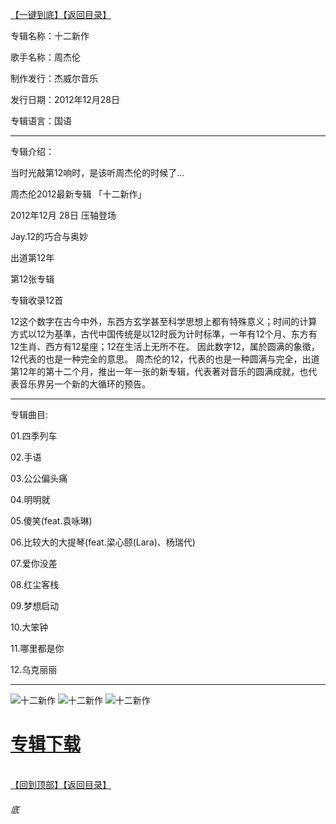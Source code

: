 [【一键到底】](#底)[【返回目录】](/README.md)

专辑名称：十二新作

歌手名称：周杰伦

制作发行：杰威尔音乐

发行日期：2012年12月28日

专辑语言：国语

------------
专辑介绍：

当时光敲第12响时，是该听周杰伦的时候了…

周杰伦2012最新专辑 「十二新作」

2012年12月 28日 压轴登场

Jay.12的巧合与奥妙

出道第12年

第12张专辑

专辑收录12首

12这个数字在古今中外，东西方玄学甚至科学思想上都有特殊意义；时间的计算方式以12为基準，古代中国传统是以12时辰为计时标準，一年有12个月、东方有12生肖、西方有12星座；12在生活上无所不在。
因此数字12，属於圆满的象徵，12代表的也是一种完全的意思。
周杰伦的12，代表的也是一种圆满与完全，出道第12年的第十二个月，推出一年一张的新专辑，代表著对音乐的圆满成就，也代表音乐界另一个新的大循环的预告。

------------
专辑曲目: 

01.四季列车

02.手语

03.公公偏头痛

04.明明就

05.傻笑(feat.袁咏琳)

06.比较大的大提琴(feat.梁心颐(Lara)、杨瑞代)

07.爱你没差

08.红尘客栈

09.梦想启动

10.大笨钟

11.哪里都是你

12.乌克丽丽

------------
![十二新作]( https://www.nsaimg.com/2020/04/18/583c30b772edd.jpg  "十二新作的介绍")
![十二新作]( https://www.nsaimg.com/2020/04/18/ab3ca75ed4d0f.jpg  "十二新作的介绍")
![十二新作]( https://www.nsaimg.com/2020/04/18/302274cc0d27e.jpg  "十二新作的介绍")

# [专辑下载]( https://474b.com/file/25713053-438082441)
<br>[【回到顶部】](#readme)[【返回目录】](/README.md)
###### 底
